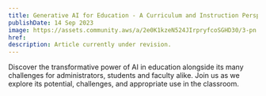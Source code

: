 ```yaml
---
title: Generative AI for Education - A Curriculum and Instruction Perspective
publishDate: 14 Sep 2023
image: https://assets.community.aws/a/2e0K1kzeN524JIrpryfcoSGHD30/3-pn.webp
href: 
description: Article currently under revision. 
---  
```

Discover the transformative power of AI in education alongside its many challenges for administrators, students and faculty alike. Join us as we explore its potential, challenges, and appropriate use in the classroom.